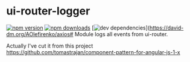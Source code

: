 # ui-router-logger
[![npm version](https://img.shields.io/npm/v/ui-router-logger.svg?style=flat-square)](https://www.npmjs.org/package/ui-router-logger)
[![npm downloads](https://img.shields.io/npm/dm/ui-router-logger.svg?style=flat-square)](https://www.npmjs.org/package/ui-router-logger)
[![dev dependencies](https://img.shields.io/david/dev/AOlefirenko/axios.svg?style=flat-square)](https://david-dm.org/AOlefirenko/axios#
Module logs all events from ui-router.

Actually I've cut it from this project https://github.com/tomastrajan/component-pattern-for-angular-js-1-x
